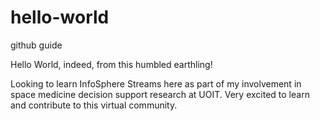 # hello-world
github guide

Hello World, indeed, from this humbled earthling! 

Looking to learn InfoSphere Streams here as part of my involvement in space medicine decision support research at UOIT. Very excited to learn and contribute to this virtual community.
